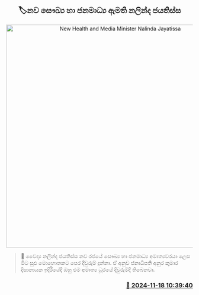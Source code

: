 <p align='center'><b><h2 align='center' title='New Health and Media Minister Nalinda Jayatissa'>🏷නව සෞඛ්‍ය හා ජනමාධ්‍ය ඇමති නලින්ද ජයතිස්ස</h2></b></p>
<p align='center'><img src='https://helakuru.sgp1.cdn.digitaloceanspaces.com/esana/images/lib/yu5.jpg' width='600' alt='New Health and Media Minister Nalinda Jayatissa'></p>

>📝 වෛද්‍ය නලින්ද ජයතිස්ස නව රජයේ සෞඛ්‍ය හා ජ​නමාධ්‍ය අමාත්‍යවරයා ලෙස මීට සුළු මොහොතකට පෙර දිවුරුම් දුන්නා.
ඒ අනුව ජනාධිපති අනුර කුමාර දිසානායක ඉදිරියේදී ඔහු එම අමාත්‍ය ධූරයේ දිවුරුම්දී තිබෙනවා.


<h3 align='right'><a href='https://www.helakuru.lk/esana/p/105168/'>📅 2024-11-18 10:39:40</a></h3>
